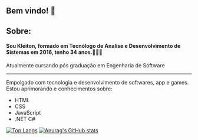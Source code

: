 <h2>Bem vindo! 👋</h2>

<h2>Sobre:</h2>
<h4>Sou Kleiton, formado em Tecnólogo de Analise e Desenvolvimento de Sistemas em 2016, tenho 34 anos.👨🏻‍🎓</h4>
<p>Atualmente cursando pós graduação em Engenharia de Software</p>
<hr>
<p>Empolgado com tecnologia e desenvolvimento de softwares, app e games. Estou aprimorando e conhecimentos sobre:</p>
<ul>
  <li>HTML</li>
  <li>CSS</li>
  <li>JavaScript</li>
  <li>.NET C#</li>
  
  </ul>

[![Top Langs](https://github-readme-stats.vercel.app/api/top-langs/?username=kleitonmq&layout=compact)](https://github.com/KleitonMQ?tab=repositories)     [![Anurag's GitHub stats](https://github-readme-stats.vercel.app/api?username=kleitonmq)](https://github.com/KleitonMQ?tab=repositories)



<!--
**KleitonMQ/KleitonMQ** is a ✨ _special_ ✨ repository because its `README.md` (this file) appears on your GitHub profile.

Here are some ideas to get you started:

- 🔭 I’m currently working on ...
- 🌱 I’m currently learning ...
- 👯 I’m looking to collaborate on ...
- 🤔 I’m looking for help with ...
- 💬 Ask me about ...
- 📫 How to reach me: ...
- 😄 Pronouns: ...
- ⚡ Fun fact: ...
-->
